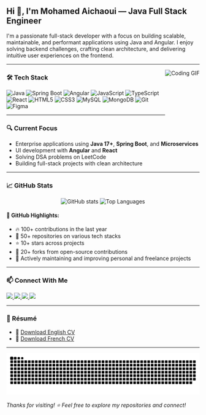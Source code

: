 <h2 align="left">Hi 👋, I'm Mohamed Aichaoui — Java Full Stack Engineer</h2>

<p align="left">
I'm a passionate full-stack developer with a focus on building scalable, maintainable, and performant applications using Java and Angular. I enjoy solving backend challenges, crafting clean architecture, and delivering intuitive user experiences on the frontend.
</p>

---

<img align="right" height="150" src="https://media2.giphy.com/media/v1.Y2lkPTc5MGI3NjExMTVuNzc5YWY3eXNiMjU0M2N3aHoxa2ZuNXl0MmxrcGF2cGRwM2c5ciZlcD12MV9pbnRlcm5hbF9naWZfYnlfaWQmY3Q9Zw/rJsMvyk7AHHiW9qKLM/giphy.gif" alt="Coding GIF" />

### 🛠️ Tech Stack

<div align="left">
  <img src="https://cdn.jsdelivr.net/gh/devicons/devicon/icons/java/java-original.svg" height="30" alt="Java" />
  <img src="https://cdn.jsdelivr.net/gh/devicons/devicon/icons/spring/spring-original.svg" height="30" alt="Spring Boot" />
  <img src="https://cdn.jsdelivr.net/gh/devicons/devicon/icons/angularjs/angularjs-original.svg" height="30" alt="Angular" />
  <img src="https://cdn.jsdelivr.net/gh/devicons/devicon/icons/javascript/javascript-original.svg" height="30" alt="JavaScript" />
  <img src="https://cdn.jsdelivr.net/gh/devicons/devicon/icons/typescript/typescript-original.svg" height="30" alt="TypeScript" />
  <img src="https://cdn.jsdelivr.net/gh/devicons/devicon/icons/react/react-original.svg" height="30" alt="React" />
  <img src="https://cdn.jsdelivr.net/gh/devicons/devicon/icons/html5/html5-original.svg" height="30" alt="HTML5" />
  <img src="https://cdn.jsdelivr.net/gh/devicons/devicon/icons/css3/css3-original.svg" height="30" alt="CSS3" />
  <img src="https://cdn.jsdelivr.net/gh/devicons/devicon/icons/mysql/mysql-original.svg" height="30" alt="MySQL" />
  <img src="https://cdn.jsdelivr.net/gh/devicons/devicon/icons/mongodb/mongodb-original.svg" height="30" alt="MongoDB" />
  <img src="https://cdn.jsdelivr.net/gh/devicons/devicon/icons/git/git-original.svg" height="30" alt="Git" />
  <img src="https://cdn.jsdelivr.net/gh/devicons/devicon/icons/figma/figma-original.svg" height="30" alt="Figma" />
</div>

---

### 🔍 Current Focus
- Enterprise applications using **Java 17+**, **Spring Boot**, and **Microservices**
- UI development with **Angular** and **React**
- Solving DSA problems on LeetCode
- Building full-stack projects with clean architecture

---

### 📈 GitHub Stats

<div align="center">
  <img src="https://github-readme-stats.vercel.app/api?username=mohamedaichaouiii&show_icons=true&theme=dracula&count_private=true" height="150" alt="GitHub stats" />
  <img src="https://github-readme-stats.vercel.app/api/top-langs/?username=mohamedaichaouiii&layout=compact&theme=dracula" height="150" alt="Top Languages" />
</div>

#### 🔹 GitHub Highlights:
- 🔥 100+ contributions in the last year
- 📂 50+ repositories on various tech stacks
- ⭐ 10+ stars across projects
- 🍴 20+ forks from open-source contributions
- 🔧 Actively maintaining and improving personal and freelance projects

---

### 📫 Connect With Me

<div align="left">
  <a href="https://github.com/mohamedaichaouiii" target="_blank">
    <img src="https://img.shields.io/badge/GitHub-181717?style=for-the-badge&logo=github&logoColor=white" />
  </a>
  <a href="https://www.linkedin.com/in/mohamed-aichaoui/" target="_blank">
    <img src="https://img.shields.io/badge/LinkedIn-0077B5?style=for-the-badge&logo=linkedin&logoColor=white" />
  </a>
  <a href="https://leetcode.com/u/aichaoui/" target="_blank">
    <img src="https://img.shields.io/badge/LeetCode-FFA116?style=for-the-badge&logo=leetcode&logoColor=black" />
  </a>
  <a href="mailto:mohamed.aichaoui@etudiant-enit.utm.tn">
    <img src="https://img.shields.io/badge/Gmail-D14836?style=for-the-badge&logo=gmail&logoColor=white" />
  </a>
</div>

---


### 📄 Résumé

- 📄 [Download English CV](https://drive.google.com/file/d/1pA8AGxIW2EUymXDmPq19PZbgbMIarR-E/view?usp=sharing)
- 📄 [Download French CV](https://drive.google.com/file/d/14dWwAQ4zqyMGekeOUA7rP8VacRAhwRhM/view?usp=sharing)

---
![Contribution GIF Dark](https://raw.githubusercontent.com/Platane/snk/output/github-contribution-grid-snake-dark.svg)

_Thanks for visiting! ⭐️ Feel free to explore my repositories and connect!_
